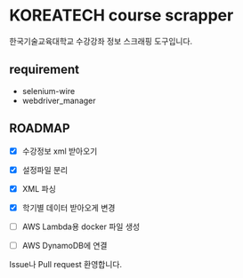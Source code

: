 # KOREATECH course scrapper

한국기술교육대학교 수강강좌 정보 스크래핑 도구입니다.

## requirement

- selenium-wire
- webdriver_manager

## ROADMAP

- [x] 수강정보 xml 받아오기 
- [x] 설정파일 분리
- [x] XML 파싱
- [x] 학기별 데이터 받아오게 변경
- [ ] AWS Lambda용 docker 파일 생성
- [ ] AWS DynamoDB에 연결



Issue나 Pull request 환영합니다.